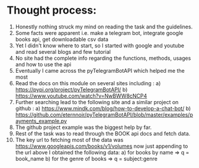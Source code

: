 # Thought process:
1) Honestly nothing struck my mind on reading the task and the guidelines.
2) Some facts were apparent i.e. make a telegram bot, integrate google books api, get downloadable csv data
3) Yet I didn't know where to start, so I started with google and youtube and read several blogs and few tutorial
4) No site had the complete info regarding the functions, methods, usages and how to use the api
5) Eventually I came across the pyTelegramBotAPI which helped me the most
6) Read the docs on this module on several sites including :
   a) https://pypi.org/project/pyTelegramBotAPI/
   b) https://www.youtube.com/watch?v=NwBWW8cNCP4
7) Further searching lead to the following site and a similar project on github :
   a) https://www.mindk.com/blog/how-to-develop-a-chat-bot/
   b) https://github.com/eternnoir/pyTelegramBotAPI/blob/master/examples/payments_example.py
8) The github project example was the biggest help by far.
9) Rest of the task was to read through the BOOK api docs and fetch data.
10) The key url to fetching most of the data was 
    https://www.googleapis.com/books/v1/volumes
    now just appending to the url above I obtained the following data:
     a) for books by name => q = book_name
     b) for the genre of books => q = subject:genre